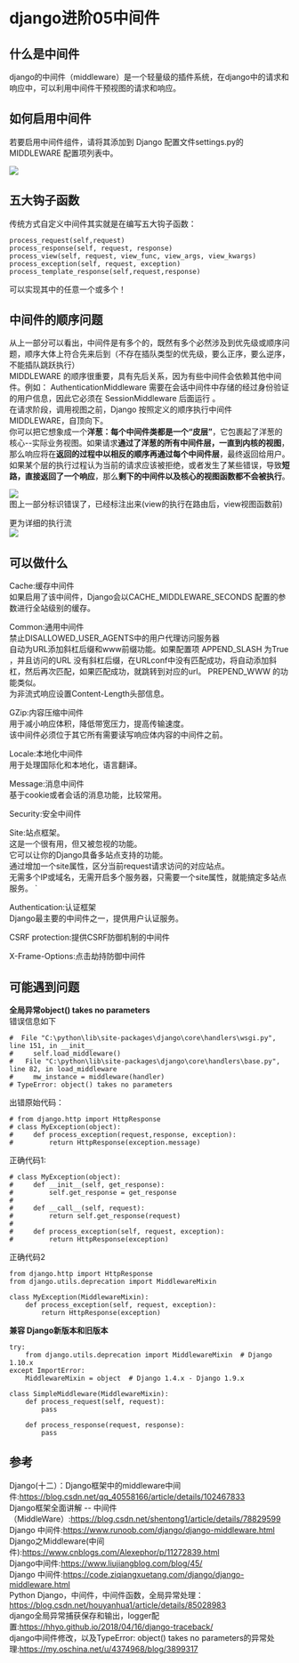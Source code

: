 # django进阶05中间件
## 什么是中间件  
django的中间件（middleware）是一个轻量级的插件系统，在django中的请求和响应中，可以利用中间件干预视图的请求和响应。  
## 如何启用中间件  
若要启用中间件组件，请将其添加到 Django 配置文件settings.py的 MIDDLEWARE 配置项列表中。  

![](_v_images/20200618233823989_414295578.png)  

## 五大钩子函数  

传统方式自定义中间件其实就是在编写五大钩子函数：  
```
process_request(self,request)
process_response(self, request, response)
process_view(self, request, view_func, view_args, view_kwargs)
process_exception(self, request, exception)
process_template_response(self,request,response)
```
可以实现其中的任意一个或多个！  

## 中间件的顺序问题  
从上一部分可以看出，中间件是有多个的，既然有多个必然涉及到优先级或顺序问题，顺序大体上符合先来后到（不存在插队类型的优先级，要么正序，要么逆序，不能插队跳跃执行）  
MIDDLEWARE 的顺序很重要，具有先后关系，因为有些中间件会依赖其他中间件。例如： AuthenticationMiddleware 需要在会话中间件中存储的经过身份验证的用户信息，因此它必须在 SessionMiddleware 后面运行 。  
在请求阶段，调用视图之前，Django 按照定义的顺序执行中间件 MIDDLEWARE，自顶向下。   
你可以把它想象成一个**洋葱：每个中间件类都是一个“皮层”**，它包裹起了洋葱的核心--实际业务视图。如果请求**通过了洋葱的所有中间件层，一直到内核的视图**，那么响应将在**返回的过程中以相反的顺序再通过每个中间件层**，最终返回给用户。  
如果某个层的执行过程认为当前的请求应该被拒绝，或者发生了某些错误，导致**短路，直接返回了一个响应**，那么**剩下的中间件以及核心的视图函数都不会被执行**。    

![](_v_images/20200618234847530_52608321.png)  
图上一部分标识错误了，已经标注出来(view的执行在路由后，view视图函数前)  

更为详细的执行流  
![](_v_images/20200618235107754_1689506481.png)  

## 可以做什么  
Cache:缓存中间件  
如果启用了该中间件，Django会以CACHE_MIDDLEWARE_SECONDS 配置的参数进行全站级别的缓存。  

Common:通用中间件  
禁止DISALLOWED_USER_AGENTS中的用户代理访问服务器  
自动为URL添加斜杠后缀和www前缀功能。如果配置项 APPEND_SLASH 为True ，并且访问的URL 没有斜杠后缀，在URLconf中没有匹配成功，将自动添加斜杠，然后再次匹配，如果匹配成功，就跳转到对应的url。 PREPEND_WWW 的功能类似。  
为非流式响应设置Content-Length头部信息。  

GZip:内容压缩中间件   
用于减小响应体积，降低带宽压力，提高传输速度。   
该中间件必须位于其它所有需要读写响应体内容的中间件之前。  

Locale:本地化中间件  
用于处理国际化和本地化，语言翻译。  

Message:消息中间件  
基于cookie或者会话的消息功能，比较常用。  

Security:安全中间件  

Site:站点框架。  
这是一个很有用，但又被忽视的功能。  
它可以让你的Django具备多站点支持的功能。  
通过增加一个site属性，区分当前request请求访问的对应站点。  
无需多个IP或域名，无需开启多个服务器，只需要一个site属性，就能搞定多站点服务。  `

Authentication:认证框架  
Django最主要的中间件之一，提供用户认证服务。  

CSRF protection:提供CSRF防御机制的中间件  

X-Frame-Options:点击劫持防御中间件  
## 可能遇到问题  
**全局异常object() takes no parameters**  
错误信息如下  
```
#  File "C:\python\lib\site-packages\django\core\handlers\wsgi.py", line 151, in __init__
#     self.load_middleware()
#   File "C:\python\lib\site-packages\django\core\handlers\base.py", line 82, in load_middleware
#     mw_instance = middleware(handler)
# TypeError: object() takes no parameters
```

出错原始代码：  
```
# from django.http import HttpResponse
# class MyException(object):
#     def process_exception(request,response, exception):
#         return HttpResponse(exception.message)
```

正确代码1:  
```
# class MyException(object):
#     def __init__(self, get_response):
#         self.get_response = get_response
#
#     def __call__(self, request):
#         return self.get_response(request)
#
#     def process_exception(self, request, exception):
#         return HttpResponse(exception)
```
正确代码2  
```
from django.http import HttpResponse
from django.utils.deprecation import MiddlewareMixin

class MyException(MiddlewareMixin):
    def process_exception(self, request, exception):
        return HttpResponse(exception)
```

**兼容 Django新版本和旧版本**
```
try:
    from django.utils.deprecation import MiddlewareMixin  # Django 1.10.x
except ImportError:
    MiddlewareMixin = object  # Django 1.4.x - Django 1.9.x
 
class SimpleMiddleware(MiddlewareMixin):
    def process_request(self, request):
        pass
 
    def process_response(request, response):
        pass
```

## 参考  
Django(十二）：Django框架中的middleware中间件:https://blog.csdn.net/qq_40558166/article/details/102467833  
Django框架全面讲解 -- 中间件（MiddleWare）:https://blog.csdn.net/shentong1/article/details/78829599  
Django 中间件:https://www.runoob.com/django/django-middleware.html  
Django之Middleware(中间件):https://www.cnblogs.com/Alexephor/p/11272839.html  
Django中间件:https://www.liujiangblog.com/blog/45/  
Django 中间件:https://code.ziqiangxuetang.com/django/django-middleware.html  
Python Django，中间件，中间件函数，全局异常处理：https://blog.csdn.net/houyanhua1/article/details/85028983  
django全局异常捕获保存和输出，logger配置:https://hhyo.github.io/2018/04/16/django-traceback/  
django中间件修改，以及TypeError: object() takes no parameters的异常处理:https://my.oschina.net/u/4374968/blog/3899317  